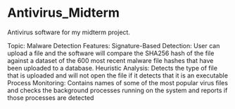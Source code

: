 # Antivirus_Midterm
Antivirus software for my midterm project.

Topic: Malware Detection
Features:
Signature-Based Detection: User can upload a file and the software will compare the SHA256 hash of the file against a dataset of the 600 most recent malware file hashes that have been uploaded to a database. 
Heuristic Analysis: Detects the type of file that is uploaded and will not open the file if it detects that it is an executable
Process Monitoring: Contains names of some of the most popular virus files and checks the background processes running on the system and reports if those processes are detected

